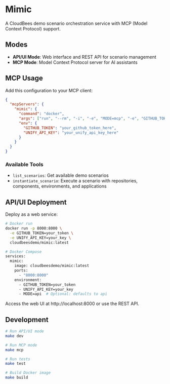 # Mimic

A CloudBees demo scenario orchestration service with MCP (Model Context Protocol) support.

## Modes

- **API/UI Mode**: Web interface and REST API for scenario management
- **MCP Mode**: Model Context Protocol server for AI assistants

## MCP Usage

Add this configuration to your MCP client:

```json
{
  "mcpServers": {
    "mimic": {
      "command": "docker",
      "args": ["run", "--rm", "-i", "-e", "MODE=mcp", "-e", "GITHUB_TOKEN", "-e", "UNIFY_API_KEY", "cloudbeesdemo/mimic:latest"],
      "env": {
        "GITHUB_TOKEN": "your_github_token_here",
        "UNIFY_API_KEY": "your_unify_api_key_here"
      }
    }
  }
}
```

### Available Tools

- `list_scenarios`: Get available demo scenarios
- `instantiate_scenario`: Execute a scenario with repositories, components, environments, and applications

## API/UI Deployment

Deploy as a web service:

```bash
# Docker run
docker run -p 8000:8000 \
  -e GITHUB_TOKEN=your_token \
  -e UNIFY_API_KEY=your_key \
  cloudbeesdemo/mimic:latest

# Docker Compose
services:
  mimic:
    image: cloudbeesdemo/mimic:latest
    ports:
      - "8000:8000"
    environment:
      - GITHUB_TOKEN=your_token
      - UNIFY_API_KEY=your_key
      - MODE=api  # Optional: defaults to api
```

Access the web UI at http://localhost:8000 or use the REST API.

## Development

```bash
# Run API/UI mode
make dev

# Run MCP mode  
make mcp

# Run tests
make test

# Build Docker image
make build
```